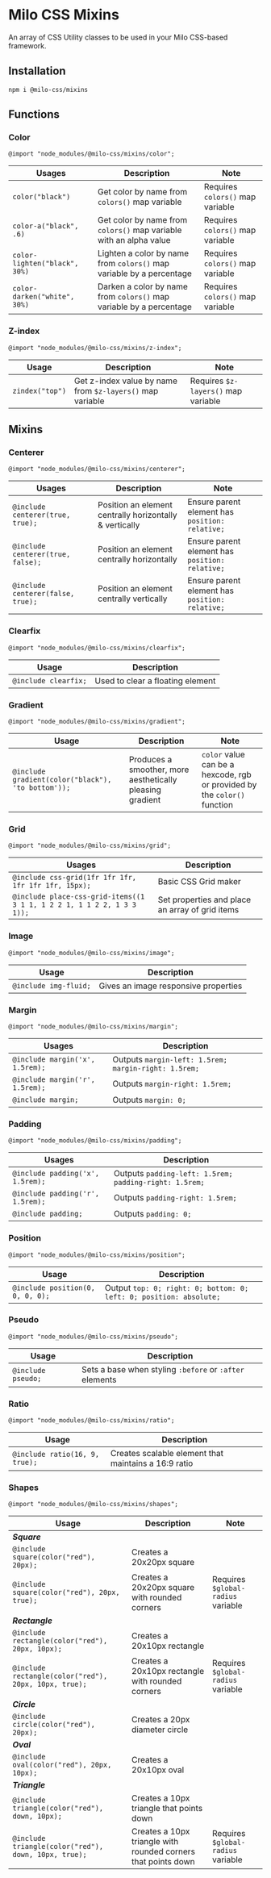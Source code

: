 # Milo CSS Mixins
An array of CSS Utility classes to be used in your Milo CSS-based framework.

## Installation
```npm i @milo-css/mixins```

## Functions
### Color
```@import "node_modules/@milo-css/mixins/color";```

| Usages | Description | Note |
|---|---|---|
| ```color("black")``` | Get color by name from ```colors()``` map variable | Requires ```colors()``` map variable |
| ```color-a("black", .6)``` | Get color by name from ```colors()``` map variable with an alpha value | Requires ```colors()``` map variable |
| ```color-lighten("black", 30%)``` | Lighten a color by name from ```colors()``` map variable by a percentage | Requires ```colors()``` map variable |
| ```color-darken("white", 30%)``` | Darken a color by name from ```colors()``` map variable by a percentage | Requires ```colors()``` map variable |


### Z-index
```@import "node_modules/@milo-css/mixins/z-index";```

| Usage | Description | Note |
|---|---|---|
| ```zindex("top")``` | Get z-index value by name from ```$z-layers()``` map variable | Requires ```$z-layers()``` map variable |


## Mixins
### Centerer
```@import "node_modules/@milo-css/mixins/centerer";```

| Usages | Description | Note |
|---|---|---|
| ```@include centerer(true, true);``` | Position an element centrally horizontally & vertically | Ensure parent element has ```position: relative;``` |
| ```@include centerer(true, false);``` | Position an element centrally horizontally | Ensure parent element has ```position: relative;``` |
| ```@include centerer(false, true);``` | Position an element centrally vertically | Ensure parent element has ```position: relative;``` |


### Clearfix
```@import "node_modules/@milo-css/mixins/clearfix";```

| Usage | Description |
|---|---|
| ```@include clearfix;``` | Used to clear a floating element |


### Gradient
```@import "node_modules/@milo-css/mixins/gradient";```

| Usage | Description | Note |
|---|---|---|
| ```@include gradient(color("black"), 'to bottom'));``` | Produces a smoother, more aesthetically pleasing gradient | ```color``` value can be a hexcode, rgb or provided by the ```color()``` function |


### Grid
```@import "node_modules/@milo-css/mixins/grid";```

| Usages | Description |
|---|---|
| ```@include css-grid(1fr 1fr 1fr, 1fr 1fr 1fr, 15px);``` | Basic CSS Grid maker |
| ```@include place-css-grid-items((1 3 1 1, 1 2 2 1, 1 1 2 2, 1 3 3 1));``` | Set properties and place an array of grid items |


### Image
```@import "node_modules/@milo-css/mixins/image";```

| Usage | Description |
|---|---|
| ```@include img-fluid;``` | Gives an image responsive properties |


### Margin
```@import "node_modules/@milo-css/mixins/margin";```

| Usages | Description |
|---|---|
| ```@include margin('x', 1.5rem);``` | Outputs ```margin-left: 1.5rem; margin-right: 1.5rem;``` |
| ```@include margin('r', 1.5rem);``` | Outputs ```margin-right: 1.5rem;``` |
| ```@include margin;``` | Outputs ```margin: 0;``` |


### Padding
```@import "node_modules/@milo-css/mixins/padding";```

| Usages | Description |
|---|---|
| ```@include padding('x', 1.5rem);``` | Outputs ```padding-left: 1.5rem; padding-right: 1.5rem;``` |
| ```@include padding('r', 1.5rem);``` | Outputs ```padding-right: 1.5rem;``` |
| ```@include padding;``` | Outputs ```padding: 0;``` |


### Position
```@import "node_modules/@milo-css/mixins/position";```

| Usage | Description |
|---|---|
| ```@include position(0, 0, 0, 0);``` | Output ```top: 0; right: 0; bottom: 0; left: 0; position: absolute;``` |


### Pseudo
```@import "node_modules/@milo-css/mixins/pseudo";```

| Usage | Description |
|---|---|
| ```@include pseudo;``` | Sets a base when styling ```:before``` or ```:after``` elements |


### Ratio
```@import "node_modules/@milo-css/mixins/ratio";```

| Usage | Description |
|---|---|
| ```@include ratio(16, 9, true);``` | Creates scalable element that maintains a 16:9 ratio |


### Shapes
```@import "node_modules/@milo-css/mixins/shapes";```

| Usage | Description | Note |
|---|---|---|
| _**Square**_||
| ```@include square(color("red"), 20px);``` | Creates a 20x20px square ||
| ```@include square(color("red"), 20px, true);``` | Creates a 20x20px square with rounded corners | Requires ```$global-radius``` variable |
| _**Rectangle**_||
| ```@include rectangle(color("red"), 20px, 10px);``` | Creates a 20x10px rectangle ||
| ```@include rectangle(color("red"), 20px, 10px, true);``` | Creates a 20x10px rectangle with rounded corners | Requires ```$global-radius``` variable |
| _**Circle**_||
| ```@include circle(color("red"), 20px);``` | Creates a 20px diameter circle ||
| _**Oval**_||
| ```@include oval(color("red"), 20px, 10px);``` | Creates a 20x10px oval ||
| _**Triangle**_||
| ```@include triangle(color("red"), down, 10px);``` | Creates a 10px triangle that points down ||
| ```@include triangle(color("red"), down, 10px, true);``` | Creates a 10px triangle with rounded corners that points down | Requires ```$global-radius``` variable |
